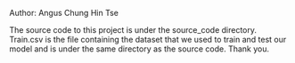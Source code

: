 Author: Angus Chung Hin Tse

The source code to this project is under the source_code directory.  Train.csv is the file containing the dataset that we used to train and test our model and is under the same directory as the source code. Thank you.